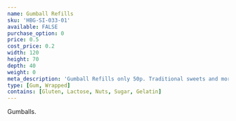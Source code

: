 ```yaml
---
name: Gumball Refills
sku: 'HBG-SI-033-01'
available: FALSE
purchase_option: 0
price: 0.5
cost_price: 0.2
width: 120
height: 70
depth: 40
weight: 0
meta_description: 'Gumball Refills only 50p. Traditional sweets and more at Humbugs Confectionery Store. Specialists in satisfying your sweet tooth!'
type: [Gum, Wrapped]
contains: [Gluten, Lactose, Nuts, Sugar, Gelatin]
---
```

Gumballs.